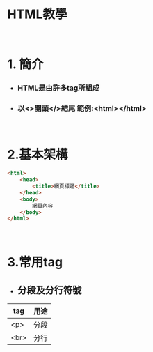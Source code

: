 # HTML教學 
</br>

# 1. 簡介
* ### HTML是由許多tag所組成
* ### 以&lt;>開頭&lt;/>結尾 範例:&lt;html>&lt;/html>
</br>

# 2.基本架構
```HTML
<html>
    <head>
        <title>網頁標題</title>
    </head>
    <body>
        網頁內容
    </body>
</html>
```
</br>

# 3.常用tag
* ## 分段及分行符號

tag|用途
---|---
&lt;p>|分段
&lt;br>|分行